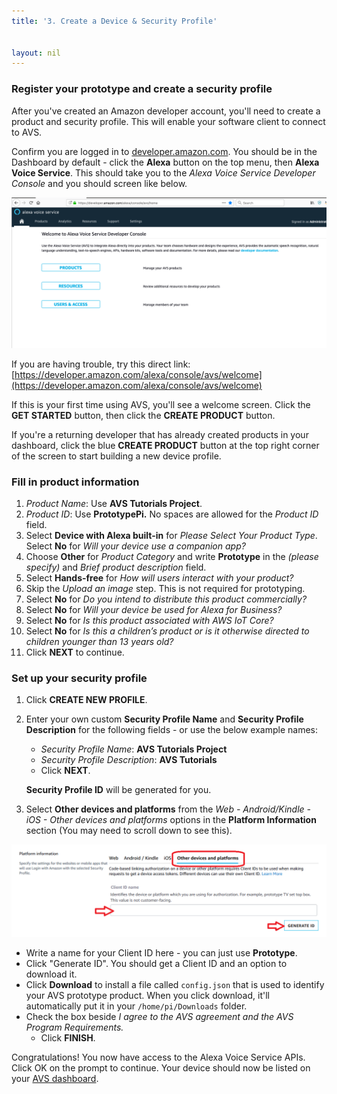 ```yaml
---
title: '3. Create a Device & Security Profile'


layout: nil
---
```


### Register your prototype and create a security profile

After you've created an Amazon developer account, you'll need to create a product and security profile. This will enable your software client to connect to AVS.

Confirm you are logged in to [developer.amazon.com](https://developer.amazon.com/login.html).  You should be in the Dashboard by default - click the **Alexa** button on the top menu, then **Alexa Voice Service**. This should take you to the *Alexa Voice Service Developer Console* and you should screen like below. 

![code](../assets/1-avs-console.png)

If you are having trouble, try this direct link:  [https://developer.amazon.com/alexa/console/avs/welcome](https://developer.amazon.com/alexa/console/avs/welcome)

If this is your first time using AVS, you'll see a welcome screen. Click the **GET STARTED** button, then click the **CREATE PRODUCT** button.

If you're a returning developer that has already created products in your dashboard, click the blue **CREATE PRODUCT** button at the top right corner of the screen to start building a new device profile.

### Fill in product information

1. *Product Name*: Use **AVS Tutorials Project**.
2. *Product ID*: Use **PrototypePi.** No spaces are allowed for the *Product ID* field.
3. Select **Device with Alexa built-in** for *Please Select Your Product Type*.
  Select **No** for *Will your device use a companion app?*
4. Choose **Other** for *Product Category* and write **Prototype** in the *(please specify)* and *Brief product description* field.
5. Select **Hands-free** for *How will users interact with your product?*
7. Skip the *Upload an image* step.  This is not required for prototyping.
8. Select **No** for *Do you intend to distribute this product commercially?*
9. Select **No** for *Will your device be used for Alexa for Business?*
10. Select **No** for *Is this product associated with AWS IoT Core?*
11. Select **No** for *Is this a children’s product or is it otherwise directed to children younger than 13 years old?*
12. Click **NEXT** to continue.

### Set up your security profile

1. Click **CREATE NEW PROFILE**.  

2. Enter your own custom **Security Profile Name** and **Security Profile Description** for the following fields - or use the below example names:   
	 - *Security Profile Name*: **AVS Tutorials Project**
	 - *Security Profile Description*: **AVS Tutorials**
	 - Click **NEXT**.  

	 **Security Profile ID** will be generated for you.

3. Select **Other devices and platforms** from the *Web - Android/Kindle - iOS - Other devices and platforms* options in the **Platform Information** section (You may need to scroll down to see this).

![platforms](../assets/1-otherdevicesplatforms-fixed.png)

   - Write a name for your Client ID here - you can just use **Prototype**.
   - Click "Generate ID".  You should get a Client ID and an option to download it.
   - Click **Download** to install a file called `config.json` that is used to identify your AVS prototype product.  When you click download, it'll automatically put it in your `/home/pi/Downloads` folder.
   - Check the box beside *I agree to the AVS agreement and the AVS Program Requirements.*
	 - Click **FINISH**.


Congratulations!  You now have access to the Alexa Voice Service APIs.  Click OK on the prompt to continue.  Your device should now be listed on your [AVS dashboard](https://developer.amazon.com/avs/home.html#/avs/homes).
